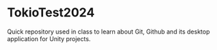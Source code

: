 # TokioTest2024
Quick repository used in class to learn about Git, Github and its desktop application for Unity projects.
